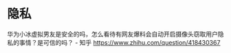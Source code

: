 # 隐私


华为小冰虚拟男友是安全的吗，怎么看待有网友爆料会自动开启摄像头窃取用户隐私的事情？是可信的吗？ - 知乎
https://www.zhihu.com/question/418430367

